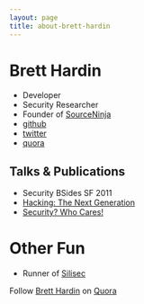 ```yaml
---
layout: page
title: about-brett-hardin
---
```


Brett Hardin
============

* Developer
* Security Researcher
* Founder of [SourceNinja](http://www.sourceninja.com)
* [github](http://github.com/bhardin)
* [twitter](http://linkedin.com/miscsecurity)
* [quora](http://www.quora.com/Brett-Hardin)

Talks & Publications
--------------------
* Security BSides SF 2011
* [Hacking: The Next Generation](http://www.amazon.com/gp/product/0596154577/ref=as_li_qf_sp_asin_il_tl?ie=UTF8&tag=breharsblo-20&linkCode=as2&camp=1789&creative=9325&creativeASIN=0596154577)
* [Security? Who Cares!](/2010/03/no-one-cares-about-security/)

Other Fun
=========
* Runner of [Silisec](http://www.silisec.org)

<span class="quora-follow-button" data-name="Brett-Hardin">Follow <a href="http://www.quora.com/Brett-Hardin">Brett Hardin</a> on <a href="http://www.quora.com">Quora</a><script type="text/javascript" src="http://www.quora.com/widgets/follow?embed_code=4RnvTXp"></script></span>

